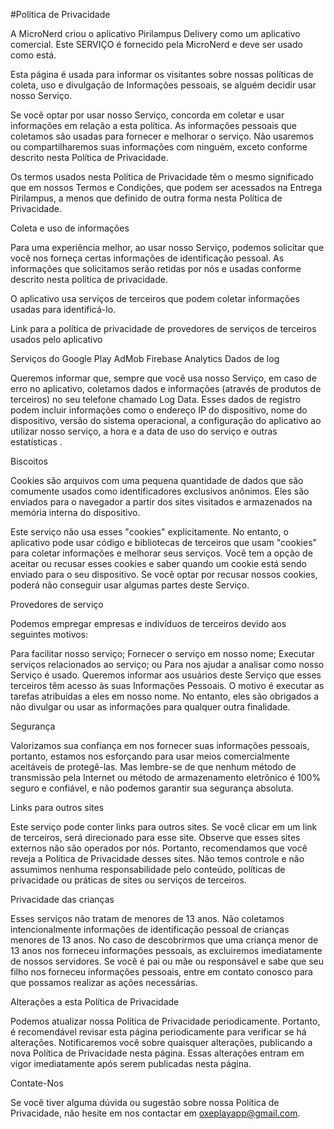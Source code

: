#Política de Privacidade

A MicroNerd criou o aplicativo Pirilampus Delivery como um aplicativo comercial. Este SERVIÇO é fornecido pela MicroNerd e deve ser usado como está.

Esta página é usada para informar os visitantes sobre nossas políticas de coleta, uso e divulgação de Informações pessoais, se alguém decidir usar nosso Serviço.

Se você optar por usar nosso Serviço, concorda em coletar e usar informações em relação a esta política. As informações pessoais que coletamos são usadas para fornecer e melhorar o serviço. Não usaremos ou compartilharemos suas informações com ninguém, exceto conforme descrito nesta Política de Privacidade.

Os termos usados ​​nesta Política de Privacidade têm o mesmo significado que em nossos Termos e Condições, que podem ser acessados ​​na Entrega Pirilampus, a menos que definido de outra forma nesta Política de Privacidade.

Coleta e uso de informações

Para uma experiência melhor, ao usar nosso Serviço, podemos solicitar que você nos forneça certas informações de identificação pessoal. As informações que solicitamos serão retidas por nós e usadas conforme descrito nesta política de privacidade.

O aplicativo usa serviços de terceiros que podem coletar informações usadas para identificá-lo.

Link para a política de privacidade de provedores de serviços de terceiros usados ​​pelo aplicativo

Serviços do Google Play
AdMob
Firebase Analytics
Dados de log

Queremos informar que, sempre que você usa nosso Serviço, em caso de erro no aplicativo, coletamos dados e informações (através de produtos de terceiros) no seu telefone chamado Log Data. Esses dados de registro podem incluir informações como o endereço IP do dispositivo, nome do dispositivo, versão do sistema operacional, a configuração do aplicativo ao utilizar nosso serviço, a hora e a data de uso do serviço e outras estatísticas .

Biscoitos

Cookies são arquivos com uma pequena quantidade de dados que são comumente usados ​​como identificadores exclusivos anônimos. Eles são enviados para o navegador a partir dos sites visitados e armazenados na memória interna do dispositivo.

Este serviço não usa esses "cookies" explicitamente. No entanto, o aplicativo pode usar código e bibliotecas de terceiros que usam "cookies" para coletar informações e melhorar seus serviços. Você tem a opção de aceitar ou recusar esses cookies e saber quando um cookie está sendo enviado para o seu dispositivo. Se você optar por recusar nossos cookies, poderá não conseguir usar algumas partes deste Serviço.

Provedores de serviço

Podemos empregar empresas e indivíduos de terceiros devido aos seguintes motivos:

Para facilitar nosso serviço;
Fornecer o serviço em nosso nome;
Executar serviços relacionados ao serviço; ou
Para nos ajudar a analisar como nosso Serviço é usado.
Queremos informar aos usuários deste Serviço que esses terceiros têm acesso às suas Informações Pessoais. O motivo é executar as tarefas atribuídas a eles em nosso nome. No entanto, eles são obrigados a não divulgar ou usar as informações para qualquer outra finalidade.

Segurança

Valorizamos sua confiança em nos fornecer suas informações pessoais, portanto, estamos nos esforçando para usar meios comercialmente aceitáveis ​​de protegê-las. Mas lembre-se de que nenhum método de transmissão pela Internet ou método de armazenamento eletrônico é 100% seguro e confiável, e não podemos garantir sua segurança absoluta.

Links para outros sites

Este serviço pode conter links para outros sites. Se você clicar em um link de terceiros, será direcionado para esse site. Observe que esses sites externos não são operados por nós. Portanto, recomendamos que você reveja a Política de Privacidade desses sites. Não temos controle e não assumimos nenhuma responsabilidade pelo conteúdo, políticas de privacidade ou práticas de sites ou serviços de terceiros.

Privacidade das crianças

Esses serviços não tratam de menores de 13 anos. Não coletamos intencionalmente informações de identificação pessoal de crianças menores de 13 anos. No caso de descobrirmos que uma criança menor de 13 anos nos forneceu informações pessoais, as excluiremos imediatamente de nossos servidores. Se você é pai ou mãe ou responsável e sabe que seu filho nos forneceu informações pessoais, entre em contato conosco para que possamos realizar as ações necessárias.

Alterações a esta Política de Privacidade

Podemos atualizar nossa Política de Privacidade periodicamente. Portanto, é recomendável revisar esta página periodicamente para verificar se há alterações. Notificaremos você sobre quaisquer alterações, publicando a nova Política de Privacidade nesta página. Essas alterações entram em vigor imediatamente após serem publicadas nesta página.

Contate-Nos

Se você tiver alguma dúvida ou sugestão sobre nossa Política de Privacidade, não hesite em nos contactar em oxeplayapp@gmail.com.
